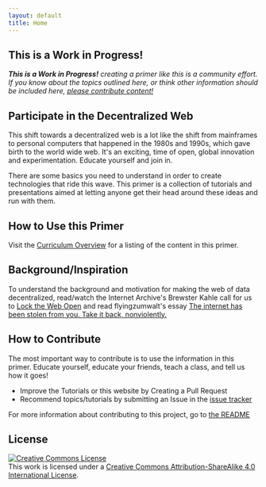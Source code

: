 ```yaml
---
layout: default
title: Home
---
```


## This is a Work in Progress!

_**This is a Work in Progress!** creating a primer like this is a community effort. If you know about the topics outlined here, or think other information should be included here, [please contribute content!](https://github.com/swadeshi/decentralized-web-primer/blob/gh-pages/CONTRIBUTING.md)_

## Participate in the Decentralized Web

This shift towards a decentralized web is a lot like the shift from mainframes to personal computers that happened in the 1980s and 1990s, which gave birth to the world wide web.  It's an exciting, time of open, global innovation and experimentation.  Educate yourself and join in.

There are some basics you need to understand in order to create technologies that ride this wave.  This primer is a collection of tutorials and presentations aimed at letting anyone get their head around these ideas and run with them.

## How to Use this Primer

Visit the [Curriculum Overview](curriculum/overview) for a listing of the content in this primer.

## Background/Inspiration

To understand the background and motivation for making the web of data decentralized, read/watch the Internet Archive's Brewster Kahle call for us to [Lock the Web Open](http://blog.archive.org/2015/02/11/locking-the-web-open-a-call-for-a-decentralized-web/) and read flyingzumwalt's essay [The internet has been stolen from you. Take it back, nonviolently.](https://medium.com/@flyingzumwalt/the-internet-has-been-stolen-from-you-take-it-back-nonviolently-248f8d445b87)

## How to Contribute

The most important way to contribute is to use the information in this primer. Educate yourself, educate your friends, teach a class, and tell us how it goes!

* Improve the Tutorials or this website by Creating a Pull Request
* Recommend topics/tutorials by submitting an Issue in the [issue tracker](https://github.com/swadeshi/decentralized-web-primer/issues)

For more information about contributing to this project, go to [the README](https://github.com/swadeshi/decentralized-web-primer/blob/gh-pages/README.md)

## License

[![Creative Commons License](https://i.creativecommons.org/l/by-sa/4.0/88x31.png)](http://creativecommons.org/licenses/by-sa/4.0/")  
This work is licensed under a [Creative Commons Attribution-ShareAlike 4.0 International License](http://creativecommons.org/licenses/by-sa/4.0/).
